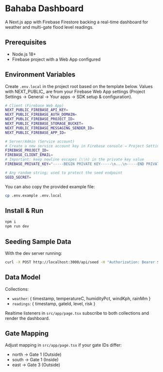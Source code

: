 # Bahaba Dashboard

A Next.js app with Firebase Firestore backing a real-time dashboard for weather and multi-gate flood level readings.

## Prerequisites
- Node.js 18+
- Firebase project with a Web App configured

## Environment Variables
Create `.env.local` in the project root based on the template below. Values with NEXT_PUBLIC_ are from your Firebase Web App settings (Project Settings → General → Your apps → SDK setup & configuration).

```bash
# Client (Firebase Web App)
NEXT_PUBLIC_FIREBASE_API_KEY=
NEXT_PUBLIC_FIREBASE_AUTH_DOMAIN=
NEXT_PUBLIC_FIREBASE_PROJECT_ID=
NEXT_PUBLIC_FIREBASE_STORAGE_BUCKET=
NEXT_PUBLIC_FIREBASE_MESSAGING_SENDER_ID=
NEXT_PUBLIC_FIREBASE_APP_ID=

# Server/Admin (Service account)
# Create a new service account key in Firebase console → Project Settings → Service accounts
FIREBASE_PROJECT_ID=
FIREBASE_CLIENT_EMAIL=
# Important: keep newline escapes (\\n) in the private key value
FIREBASE_PRIVATE_KEY="-----BEGIN PRIVATE KEY-----\n...\n-----END PRIVATE KEY-----\n"

# Any random string; used to protect the seed endpoint
SEED_SECRET=
```

You can also copy the provided example file:
```bash
cp .env.example .env.local
```

## Install & Run
```bash
npm i
npm run dev
```

## Seeding Sample Data
With the dev server running:
```bash
curl -X POST http://localhost:3000/api/seed -H "Authorization: Bearer $SEED_SECRET"
```

## Data Model
Collections:
- `weather`: { timestamp, temperatureC, humidityPct, windKph, rainMm }
- `readings`: { timestamp, gateId, level, risk }

Realtime listeners in `src/app/page.tsx` subscribe to both collections and render the dashboard.

## Gate Mapping
Adjust mapping in `src/app/page.tsx` if your gate IDs differ:
- north → Gate 1 (Outside)
- south → Gate 1 (Inside)
- east  → Gate 3 (Outside)
